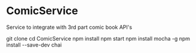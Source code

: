 # ComicService
Service to integrate with 3rd part comic book API's

git clone <url>
cd ComicService
npm install
npm start
npm install mocha -g
npm install --save-dev chai